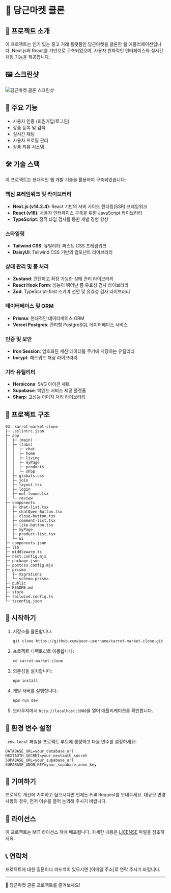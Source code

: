 # 🥕 당근마켓 클론

## 📖 프로젝트 소개

이 프로젝트는 인기 있는 중고 거래 플랫폼인 당근마켓을 클론한 웹 애플리케이션입니다. Next.js와 React를 기반으로 구축되었으며, 사용자 친화적인 인터페이스와 실시간 채팅 기능을 제공합니다.

## 🖼 스크린샷

![당근마켓 클론 스크린샷](https://github.com/user-attachments/assets/1cd10e1f-026f-4612-b3f9-2d3472e6b69a)

## 🚀 주요 기능

- 사용자 인증 (회원가입/로그인)
- 상품 등록 및 검색
- 실시간 채팅
- 사용자 프로필 관리
- 상품 리뷰 시스템

## 🛠 기술 스택

이 프로젝트는 현대적인 웹 개발 기술을 활용하여 구축되었습니다:

### 핵심 프레임워크 및 라이브러리
- **Next.js (v14.2.4)**: React 기반의 서버 사이드 렌더링(SSR) 프레임워크
- **React (v18)**: 사용자 인터페이스 구축을 위한 JavaScript 라이브러리
- **TypeScript**: 정적 타입 검사를 통한 개발 경험 향상

### 스타일링
- **Tailwind CSS**: 유틸리티-퍼스트 CSS 프레임워크
- **DaisyUI**: Tailwind CSS 기반의 컴포넌트 라이브러리

### 상태 관리 및 폼 처리
- **Zustand**: 간단하고 확장 가능한 상태 관리 라이브러리
- **React Hook Form**: 성능이 뛰어난 폼 유효성 검사 라이브러리
- **Zod**: TypeScript-first 스키마 선언 및 유효성 검사 라이브러리

### 데이터베이스 및 ORM
- **Prisma**: 현대적인 데이터베이스 ORM
- **Vercel Postgres**: 관리형 PostgreSQL 데이터베이스 서비스

### 인증 및 보안
- **Iron Session**: 암호화된 세션 데이터를 쿠키에 저장하는 유틸리티
- **bcrypt**: 패스워드 해싱 라이브러리

### 기타 유틸리티
- **Heroicons**: SVG 아이콘 세트
- **Supabase**: 백엔드 서비스 제공 플랫폼
- **Sharp**: 고성능 이미지 처리 라이브러리

## 📁 프로젝트 구조

```
03. karrot-market-clone
├─ .eslintrc.json
├─ app
│  ├─ (main)
│  ├─ (tabs)
│  │  ├─ chat
│  │  ├─ home
│  │  ├─ living
│  │  ├─ myPage
│  │  ├─ products
│  │  └─ shop
│  ├─ globals.css
│  ├─ join
│  ├─ layout.tsx
│  ├─ login
│  ├─ not-found.tsx
│  └─ review
├─ components
│  ├─ chat-list.tsx
│  ├─ chatOpen-Button.tsx
│  ├─ close-button.tsx
│  ├─ comment-list.tsx
│  ├─ like-button.tsx
│  ├─ myPage
│  ├─ product-list.tsx
│  └─ ui
├─ components.json
├─ lib
├─ middleware.ts
├─ next.config.mjs
├─ package.json
├─ postcss.config.mjs
├─ prisma
│  ├─ migrations
│  └─ schema.prisma
├─ public
├─ README.md
├─ store
├─ tailwind.config.ts
└─ tsconfig.json
```

## 🚀 시작하기

1. 저장소를 클론합니다:
   ```
   git clone https://github.com/your-username/carrot-market-clone.git
   ```

2. 프로젝트 디렉토리로 이동합니다:
   ```
   cd carrot-market-clone
   ```

3. 의존성을 설치합니다:
   ```
   npm install
   ```

4. 개발 서버를 실행합니다:
   ```
   npm run dev
   ```

5. 브라우저에서 `http://localhost:3000`을 열어 애플리케이션을 확인합니다.

## 📝 환경 변수 설정

`.env.local` 파일을 프로젝트 루트에 생성하고 다음 변수를 설정하세요:

```
DATABASE_URL=your_database_url
NEXTAUTH_SECRET=your_nextauth_secret
SUPABASE_URL=your_supabase_url
SUPABASE_ANON_KEY=your_supabase_anon_key
```

## 🤝 기여하기

프로젝트 개선에 기여하고 싶으시다면 언제든 Pull Request를 보내주세요. 대규모 변경사항의 경우, 먼저 이슈를 열어 논의해 주시기 바랍니다.

## 📄 라이선스

이 프로젝트는 MIT 라이선스 하에 배포됩니다. 자세한 내용은 [LICENSE](LICENSE) 파일을 참조하세요.

## 📞 연락처

프로젝트에 대한 질문이나 피드백이 있으시면 [이메일 주소]로 연락 주시기 바랍니다.

---

🥕 당근마켓 클론 프로젝트를 즐겨보세요!
